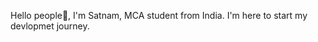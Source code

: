 Hello people👋, I'm Satnam, MCA student from India.
I'm here to start my devlopmet journey. 

<!---
satnam2003/satnam2003 is a ✨ special ✨ repository because its `README.md` (this file) appears on your GitHub profile.
You can click the Preview link to take a look at your changes.
--->
